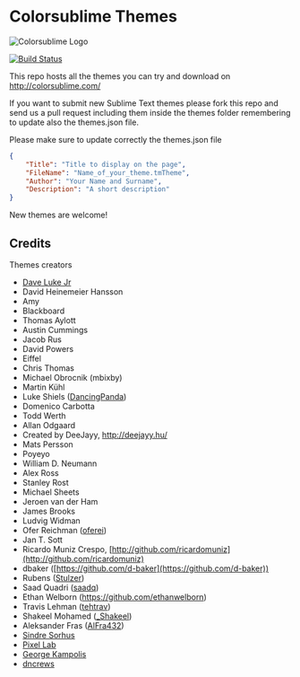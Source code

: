 Colorsublime Themes
===================
![Colorsublime Logo](http://colorsublime.com/img/ColorSublime_logo.png "Colorsublime")

[![Build Status](https://travis-ci.org/Colorsublime/Colorsublime-Themes.png?branch=master)](https://travis-ci.org/Colorsublime/Colorsublime-Themes)

This repo hosts all the themes you can try and download on http://colorsublime.com/

If you want to submit new Sublime Text themes please fork this repo and send us a pull request including them inside the themes folder remembering to update also the themes.json file.

Please make sure to update correctly the themes.json file

```json
{
	"Title": "Title to display on the page",
	"FileName": "Name_of_your_theme.tmTheme",
	"Author": "Your Name and Surname",
	"Description": "A short description"
}
```

New themes are welcome!

## Credits

Themes creators

 - [Dave Luke Jr](http://davelukejr.com)
 - David Heinemeier Hansson
 - Amy
 - Blackboard
 - Thomas Aylott
 - Austin Cummings
 - Jacob Rus
 - David Powers
 - Eiffel
 - Chris Thomas
 - Michael Obrocnik (mbixby)
 - Martin Kühl
 - Luke Shiels ([DancingPanda](https://github.com/shielsasaurus))
 - Domenico Carbotta
 - Todd Werth
 - Allan Odgaard
 - Created by DeeJayy, http://deejayy.hu/
 - Mats Persson
 - Poyeyo
 - William D. Neumann
 - Alex Ross
 - Stanley Rost
 - Michael Sheets
 - Jeroen van der Ham
 - James Brooks
 - Ludvig Widman
 - Ofer Reichman ([oferei](http://oferei.com/))
 - Jan T. Sott
 - Ricardo Muniz Crespo, [http://github.com/ricardomuniz](http://github.com/ricardomuniz)
 - dbaker ([https://github.com/d-baker](https://github.com/d-baker))
 - Rubens ([Stulzer](https://github.com/stulzer))
 - Saad Quadri ([saadq](https://github.com/saadq))
 - Ethan Welborn (https://github.com/ethanwelborn)
 - Travis Lehman ([tehtrav](http://twitter.com/tehtrav))
 - Shakeel Mohamed ([_Shakeel](http://twitter.com/_Shakeel))
 - Aleksander Fras ([AlFra432](http://twitter.com/AlFra432))
 - [Sindre Sorhus](http://sindresorhus.com)
 - [Pixel Lab](http://thinkpixellab.com/)
 - [George Kampolis](http://www.gkampolis.com)
 - [dncrews](http://github.com/dncrews)
